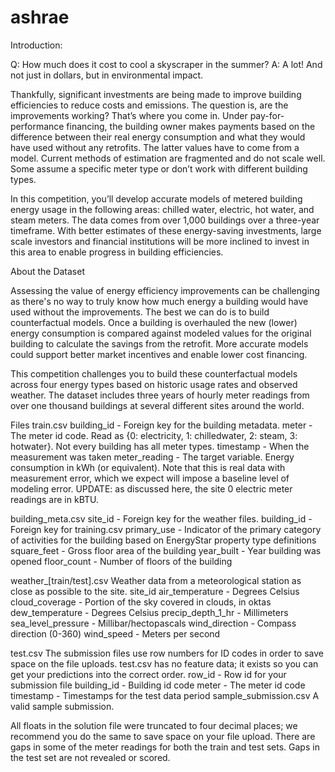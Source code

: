 # ashrae

Introduction: 

Q: How much does it cost to cool a skyscraper in the summer?
A: A lot! And not just in dollars, but in environmental impact.

Thankfully, significant investments are being made to improve 
building efficiencies to reduce costs and emissions. The question is, 
are the improvements working? That’s where you come in. Under 
pay-for-performance financing, the building owner makes payments 
based on the difference between their real energy consumption and 
what they would have used without any retrofits. The latter values 
have to come from a model. Current methods of estimation are fragmented 
and do not scale well. Some assume a specific meter type or don’t work 
with different building types.

In this competition, you’ll develop accurate models of metered building 
energy usage in the following areas: chilled water, electric, hot water, 
and steam meters. The data comes from over 1,000 buildings over a three-year 
timeframe. With better estimates of these energy-saving investments, large 
scale investors and financial institutions will be more inclined to invest 
in this area to enable progress in building efficiencies.

About the Dataset

Assessing the value of energy efficiency improvements can be challenging 
as there's no way to truly know how much energy a building would have 
used without the improvements. The best we can do is to build counterfactual 
models. Once a building is overhauled the new (lower) energy consumption is 
compared against modeled values for the original building to calculate the 
savings from the retrofit. More accurate models could support better market 
incentives and enable lower cost financing.

This competition challenges you to build these counterfactual models across 
four energy types based on historic usage rates and observed weather. The 
dataset includes three years of hourly meter readings from over one 
thousand buildings at several different sites around the world.

Files
train.csv
building_id - Foreign key for the building metadata.
meter - The meter id code. Read as {0: electricity, 1: chilledwater, 2: steam, 3: hotwater}. Not every building has all meter types.
timestamp - When the measurement was taken
meter_reading - The target variable. Energy consumption in kWh (or equivalent). Note that this is real data with measurement error, which we expect will impose a baseline level of modeling error. UPDATE: as discussed here, the site 0 electric meter readings are in kBTU.

building_meta.csv
site_id - Foreign key for the weather files.
building_id - Foreign key for training.csv
primary_use - Indicator of the primary category of activities for the building based on EnergyStar property type definitions
square_feet - Gross floor area of the building
year_built - Year building was opened
floor_count - Number of floors of the building

weather_[train/test].csv
Weather data from a meteorological station as close as possible to the site.
site_id
air_temperature - Degrees Celsius
cloud_coverage - Portion of the sky covered in clouds, in oktas
dew_temperature - Degrees Celsius
precip_depth_1_hr - Millimeters
sea_level_pressure - Millibar/hectopascals
wind_direction - Compass direction (0-360)
wind_speed - Meters per second

test.csv
The submission files use row numbers for ID codes in order to save space on the file uploads. test.csv has no feature data; it exists so you can get your predictions into the correct order.
row_id - Row id for your submission file
building_id - Building id code
meter - The meter id code
timestamp - Timestamps for the test data period
sample_submission.csv
A valid sample submission.

All floats in the solution file were truncated to four decimal places; we recommend you do the same to save space on your file upload.
There are gaps in some of the meter readings for both the train and test sets. Gaps in the test set are not revealed or scored.
